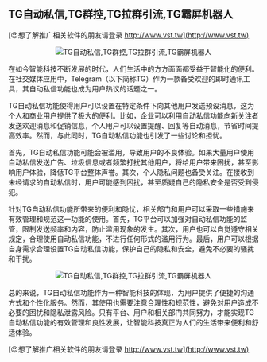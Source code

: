 ## **TG自动私信,TG群控,TG拉群引流,TG霸屏机器人**

[😍想了解推广相关软件的朋友请登录 http://www.vst.tw](http://www.vst.tw)

 <center><img src="https://vst.tw/MP4/tuiguang/png/2.png" alt="TG自动私信,TG群控,TG拉群引流,TG霸屏机器人"></center>

在如今智能科技不断发展的时代，人们生活中的方方面面都受益于智能化的便利。在社交媒体应用中，Telegram（以下简称TG）作为一款备受欢迎的即时通讯工具，其自动私信功能也成为用户热议的话题之一。

TG自动私信功能使得用户可以设置在特定条件下向其他用户发送预设消息，这为个人和商业用户提供了极大的便利。比如，企业可以利用自动私信功能向新关注者发送欢迎消息和促销信息，个人用户可以设置提醒、回复等自动消息，节省时间提高效率。然而，与此同时，TG自动私信功能也引发了一些讨论和担忧。

首先，TG自动私信功能可能会被滥用，导致用户的不良体验。如果大量用户使用自动私信发送广告、垃圾信息或者频繁打扰其他用户，将给用户带来困扰，甚至影响用户体验，降低TG平台整体声誉。其次，个人隐私问题也备受关注。在接收到未经请求的自动私信时，用户可能感到困扰，甚至质疑自己的隐私安全是否受到侵犯。

针对TG自动私信功能所带来的便利和隐忧，相关部门和用户可以采取一些措施来有效管理和规范这一功能的使用。首先，TG平台可以加强对自动私信功能的监管，限制发送频率和内容，防止滥用现象的发生。其次，用户也可以自觉遵守相关规定，合理使用自动私信功能，不进行任何形式的滥用行为。最后，用户可以根据自身需求合理设置TG自动私信功能，保护自己的隐私和安全，避免不必要的骚扰和干扰。

 <center><img src="https://vst.tw/MP4/tuiguang/png/3.png" alt="TG自动私信,TG群控,TG拉群引流,TG霸屏机器人"></center>

总的来说，TG自动私信功能作为一种智能科技的体现，为用户提供了便捷的沟通方式和个性化服务。然而，其使用也需要注意合理性和规范性，避免对用户造成不必要的困扰和隐私泄露风险。只有平台、用户和相关部门共同努力，才能实现TG自动私信功能的有效管理和良性发展，让智能科技真正为人们的生活带来便利和舒适体验。

[😍想了解推广相关软件的朋友请登录 http://www.vst.tw](http://www.vst.tw)




